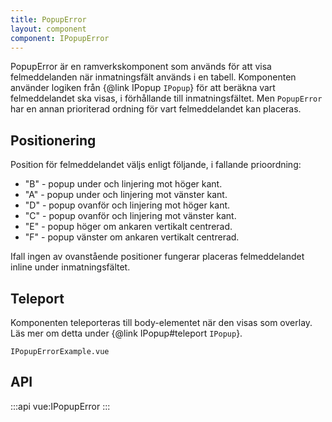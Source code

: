 ```yaml
---
title: PopupError
layout: component
component: IPopupError
---
```


PopupError är en ramverkskomponent som används för att visa felmeddelanden när inmatningsfält används i en tabell.
Komponenten använder logiken från {@link IPopup `IPopup`} för att beräkna vart felmeddelandet ska visas, i förhållande till inmatningsfältet.
Men `PopupError` har en annan prioriterad ordning för vart felmeddelandet kan placeras.

## Positionering

Position för felmeddelandet väljs enligt följande, i fallande prioordning:

- "B" - popup under och linjering mot höger kant.
- "A" - popup under och linjering mot vänster kant.
- "D" - popup ovanför och linjering mot höger kant.
- "C" - popup ovanför och linjering mot vänster kant.
- "E" - popup höger om ankaren vertikalt centrerad.
- "F" - popup vänster om ankaren vertikalt centrerad.

Ifall ingen av ovanstående positioner fungerar placeras felmeddelandet inline under inmatningsfältet.

## Teleport

Komponenten teleporteras till body-elementet när den visas som overlay.
Läs mer om detta under {@link IPopup#teleport `IPopup`}.

```import
IPopupErrorExample.vue
```

## API

:::api
vue:IPopupError
:::
